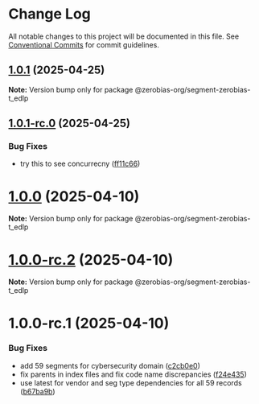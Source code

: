 # Change Log

All notable changes to this project will be documented in this file.
See [Conventional Commits](https://conventionalcommits.org) for commit guidelines.

## [1.0.1](https://github.com/zerobias-org/segment/compare/@zerobias-org/segment-zerobias-t_edlp@1.0.1-rc.0...@zerobias-org/segment-zerobias-t_edlp@1.0.1) (2025-04-25)

**Note:** Version bump only for package @zerobias-org/segment-zerobias-t_edlp





## [1.0.1-rc.0](https://github.com/zerobias-org/segment/compare/@zerobias-org/segment-zerobias-t_edlp@1.0.0...@zerobias-org/segment-zerobias-t_edlp@1.0.1-rc.0) (2025-04-25)


### Bug Fixes

* try this to see concurrecny ([ff11c66](https://github.com/zerobias-org/segment/commit/ff11c66d67cb9f185098fd640d4139178d29ae22))





# [1.0.0](https://github.com/zerobias-org/segment/compare/@zerobias-org/segment-zerobias-t_edlp@1.0.0-rc.2...@zerobias-org/segment-zerobias-t_edlp@1.0.0) (2025-04-10)

**Note:** Version bump only for package @zerobias-org/segment-zerobias-t_edlp





# [1.0.0-rc.2](https://github.com/zerobias-org/segment/compare/@zerobias-org/segment-zerobias-t_edlp@1.0.0-rc.1...@zerobias-org/segment-zerobias-t_edlp@1.0.0-rc.2) (2025-04-10)

**Note:** Version bump only for package @zerobias-org/segment-zerobias-t_edlp





# 1.0.0-rc.1 (2025-04-10)


### Bug Fixes

* add 59 segments for cybersecurity domain ([c2cb0e0](https://github.com/zerobias-org/segment/commit/c2cb0e0c1f1eabb51d7f5a6ae6db98c1516fcdbe))
* fix parents in index files and fix code name discrepancies ([f24e435](https://github.com/zerobias-org/segment/commit/f24e4352453caaa05074cc6bb66ee8ed21a4f11d))
* use latest for vendor and seg type dependencies for all 59 records ([b67ba9b](https://github.com/zerobias-org/segment/commit/b67ba9bed7a90fad3b084161ebc603b5b35214b8))
